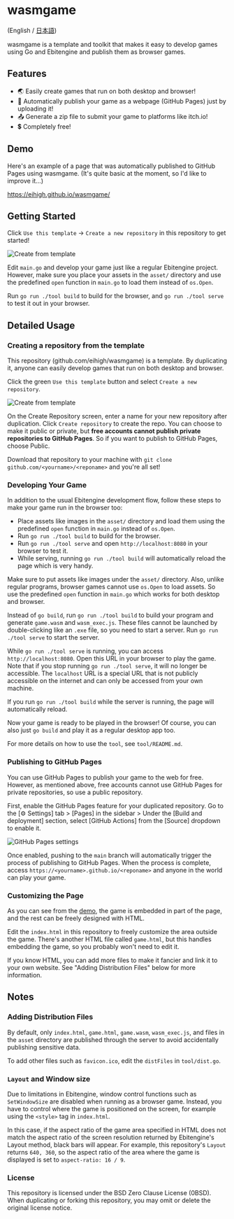 # wasmgame

(English / [日本語](https://github.com/eihigh/wasmgame/blob/main/README_ja.md))

wasmgame is a template and toolkit that makes it easy to develop games using Go and Ebitengine and publish them as browser games.

## Features

* 🌏 Easily create games that run on both desktop and browser!
* 🚀 Automatically publish your game as a webpage (GitHub Pages) just by uploading it!
* 📤 Generate a zip file to submit your game to platforms like itch.io!
* 💲 Completely free!

## Demo
Here's an example of a page that was automatically published to GitHub Pages using wasmgame. (It's quite basic at the moment, so I'd like to improve it...)

https://eihigh.github.io/wasmgame/

## Getting Started 
Click `Use this template` -> `Create a new repository` in this repository to get started!

![Create from template](https://github.com/eihigh/wasmgame/assets/44455895/1da9c20e-532c-4585-9953-7f58fb554e38)

Edit `main.go` and develop your game just like a regular Ebitengine project. However, make sure you place your assets in the `asset/` directory and use the predefined `open` function in `main.go` to load them instead of `os.Open`.

Run `go run ./tool build` to build for the browser, and `go run ./tool serve` to test it out in your browser.

## Detailed Usage

### Creating a repository from the template
This repository (github.com/eihigh/wasmgame) is a template. By duplicating it, anyone can easily develop games that run on both desktop and browser.

Click the green `Use this template` button and select `Create a new repository`.

![Create from template](https://github.com/eihigh/wasmgame/assets/44455895/1da9c20e-532c-4585-9953-7f58fb554e38) 

On the Create Repository screen, enter a name for your new repository after duplication. Click `Create repository` to create the repo. You can choose to make it public or private, but **free accounts cannot publish private repositories to GitHub Pages**. So if you want to publish to GitHub Pages, choose Public.

Download that repository to your machine with `git clone github.com/<yourname>/<reponame>` and you're all set!

### Developing Your Game  
In addition to the usual Ebitengine development flow, follow these steps to make your game run in the browser too:

* Place assets like images in the `asset/` directory and load them using the predefined `open` function in `main.go` instead of `os.Open`.
* Run `go run ./tool build` to build for the browser. 
* Run `go run ./tool serve` and open `http://localhost:8080` in your browser to test it.
* While serving, running `go run ./tool build` will automatically reload the page which is very handy.

Make sure to put assets like images under the `asset/` directory. Also, unlike regular programs, browser games cannot use `os.Open` to load assets. So use the predefined `open` function in `main.go` which works for both desktop and browser.

Instead of `go build`, run `go run ./tool build` to build your program and generate `game.wasm` and `wasm_exec.js`. These files cannot be launched by double-clicking like an `.exe` file, so you need to start a server. Run `go run ./tool serve` to start the server.

While `go run ./tool serve` is running, you can access `http://localhost:8080`. Open this URL in your browser to play the game. Note that if you stop running `go run ./tool serve`, it will no longer be accessible. The `localhost` URL is a special URL that is not publicly accessible on the internet and can only be accessed from your own machine. 

If you run `go run ./tool build` while the server is running, the page will automatically reload.

Now your game is ready to be played in the browser! Of course, you can also just `go build` and play it as a regular desktop app too.

For more details on how to use the `tool`, see `tool/README.md`.

### Publishing to GitHub Pages
You can use GitHub Pages to publish your game to the web for free. However, as mentioned above, free accounts cannot use GitHub Pages for private repositories, so use a public repository.

First, enable the GitHub Pages feature for your duplicated repository. Go to the [⚙ Settings] tab > [Pages] in the sidebar > Under the [Build and deployment] section, select [GitHub Actions] from the [Source] dropdown to enable it.

![GitHub Pages settings](https://github.com/eihigh/wasmgame/assets/44455895/6637c9c0-74f7-4bdc-8c2e-1b2fa950ca98)

Once enabled, pushing to the `main` branch will automatically trigger the process of publishing to GitHub Pages. When the process is complete, access `https://<yourname>.github.io/<reponame>` and anyone in the world can play your game.

### Customizing the Page
As you can see from the [demo](https://eihigh.github.io/wasmgame/), the game is embedded in part of the page, and the rest can be freely designed with HTML.  

Edit the `index.html` in this repository to freely customize the area outside the game. There's another HTML file called `game.html`, but this handles embedding the game, so you probably won't need to edit it.

If you know HTML, you can add more files to make it fancier and link it to your own website. See "Adding Distribution Files" below for more information.

## Notes

### Adding Distribution Files 
By default, only `index.html`, `game.html`, `game.wasm`, `wasm_exec.js`, and files in the `asset` directory are published through the server to avoid accidentally publishing sensitive data.

To add other files such as `favicon.ico`, edit the `distFiles` in `tool/dist.go`.

### `Layout` and Window size
Due to limitations in Ebitengine, window control functions such as `SetWindowSize` are disabled when running as a browser game. Instead, you have to control where the game is positioned on the screen, for example using the `<style>` tag in `index.html`.

In this case, if the aspect ratio of the game area specified in HTML does not match the aspect ratio of the screen resolution returned by Ebitengine's Layout method, black bars will appear. For example, this repository's `Layout` returns `640, 360`, so the aspect ratio of the area where the game is displayed is set to `aspect-ratio: 16 / 9`.

### License
This repository is licensed under the BSD Zero Clause License (0BSD). When duplicating or forking this repository, you may omit or delete the original license notice.

